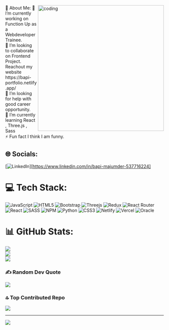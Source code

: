 <img align="right" alt="coding" width="400" src="https://cdn.dribbble.com/users/1292677/screenshots/6139167/avento.gif">
💫 About Me:
🔭 I’m currently working on Function Up as a Webdeveloper Trainee.<br>👯 I’m looking to collaborate on Frontend Project. Reachout my website https://bapi-portfolio.netlify.app/<br>🤝 I’m looking for help with good career opportunity.<br>🌱 I’m currently learning React , Three.js , Sass<br>⚡ Fun fact I think I am funny.



## 🌐 Socials:
[![LinkedIn](https://img.shields.io/badge/LinkedIn-%230077B5.svg?logo=linkedin&logoColor=white)][https://www.linkedin.com/in/bapi-majumder-537716224]

# 💻 Tech Stack:
![JavaScript](https://img.shields.io/badge/javascript-%23323330.svg?style=plastic&logo=javascript&logoColor=%23F7DF1E) ![HTML5](https://img.shields.io/badge/html5-%23E34F26.svg?style=plastic&logo=html5&logoColor=white) ![Bootstrap](https://img.shields.io/badge/bootstrap-%23563D7C.svg?style=plastic&logo=bootstrap&logoColor=white) ![Threejs](https://img.shields.io/badge/threejs-black?style=plastic&logo=three.js&logoColor=white) ![Redux](https://img.shields.io/badge/redux-%23593d88.svg?style=plastic&logo=redux&logoColor=white) ![React Router](https://img.shields.io/badge/React_Router-CA4245?style=plastic&logo=react-router&logoColor=white) ![React](https://img.shields.io/badge/react-%2320232a.svg?style=plastic&logo=react&logoColor=%2361DAFB) ![SASS](https://img.shields.io/badge/SASS-hotpink.svg?style=plastic&logo=SASS&logoColor=white) ![NPM](https://img.shields.io/badge/NPM-%23000000.svg?style=plastic&logo=npm&logoColor=white) ![Python](https://img.shields.io/badge/python-3670A0?style=plastic&logo=python&logoColor=ffdd54) ![CSS3](https://img.shields.io/badge/css3-%231572B6.svg?style=plastic&logo=css3&logoColor=white) ![Netlify](https://img.shields.io/badge/netlify-%23000000.svg?style=plastic&logo=netlify&logoColor=#00C7B7) ![Vercel](https://img.shields.io/badge/vercel-%23000000.svg?style=plastic&logo=vercel&logoColor=white) ![Oracle](https://img.shields.io/badge/Oracle-F80000?style=plastic&logo=oracle&logoColor=white)
# 📊 GitHub Stats:
![](https://github-readme-stats.vercel.app/api?username=BapiMajumder1402&theme=merko&hide_border=true&include_all_commits=false&count_private=false)<br/>
![](https://github-readme-streak-stats.herokuapp.com/?user=BapiMajumder1402&theme=merko&hide_border=true)<br/>
![](https://github-readme-stats.vercel.app/api/top-langs/?username=BapiMajumder1402&theme=merko&hide_border=true&include_all_commits=false&count_private=false&layout=compact)

### ✍️ Random Dev Quote
![](https://quotes-github-readme.vercel.app/api?type=vetical&theme=merko)

### 🔝 Top Contributed Repo
![](https://github-contributor-stats.vercel.app/api?username=BapiMajumder1402&limit=5&theme=gruvbox&combine_all_yearly_contributions=true)

---
[![](https://visitcount.itsvg.in/api?id=BapiMajumder1402&icon=0&color=3)](https://visitcount.itsvg.in)

<!-- Proudly created with GPRM ( https://gprm.itsvg.in ) -->
